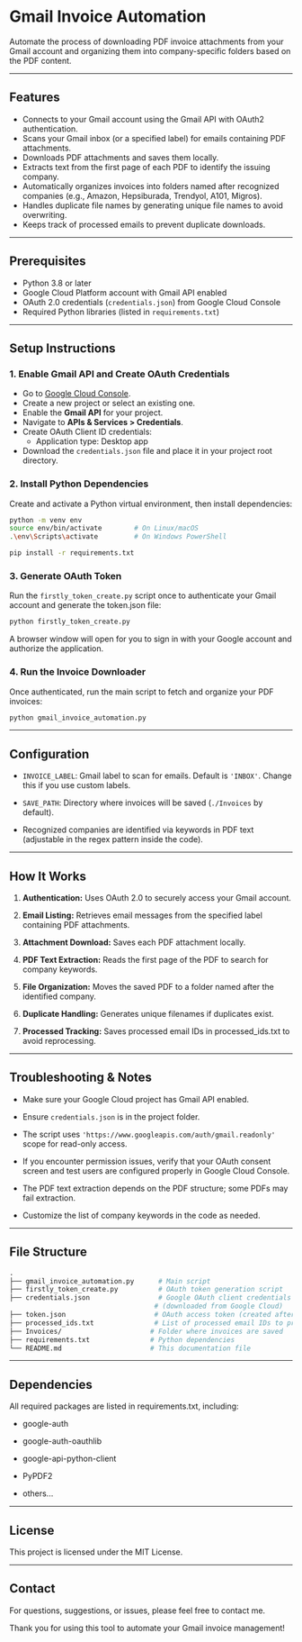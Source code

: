 # Gmail Invoice Automation

Automate the process of downloading PDF invoice attachments from your Gmail account and organizing them into company-specific folders based on the PDF content.

---

## Features

- Connects to your Gmail account using the Gmail API with OAuth2 authentication.
- Scans your Gmail inbox (or a specified label) for emails containing PDF attachments.
- Downloads PDF attachments and saves them locally.
- Extracts text from the first page of each PDF to identify the issuing company.
- Automatically organizes invoices into folders named after recognized companies (e.g., Amazon, Hepsiburada, Trendyol, A101, Migros).
- Handles duplicate file names by generating unique file names to avoid overwriting.
- Keeps track of processed emails to prevent duplicate downloads.

---

## Prerequisites

- Python 3.8 or later
- Google Cloud Platform account with Gmail API enabled
- OAuth 2.0 credentials (`credentials.json`) from Google Cloud Console
- Required Python libraries (listed in `requirements.txt`)

---

## Setup Instructions

### 1. Enable Gmail API and Create OAuth Credentials

- Go to [Google Cloud Console](https://console.cloud.google.com/).
- Create a new project or select an existing one.
- Enable the **Gmail API** for your project.
- Navigate to **APIs & Services > Credentials**.
- Create OAuth Client ID credentials:
  - Application type: Desktop app
- Download the `credentials.json` file and place it in your project root directory.

### 2. Install Python Dependencies

Create and activate a Python virtual environment, then install dependencies:

```bash
python -m venv env
source env/bin/activate        # On Linux/macOS
.\env\Scripts\activate         # On Windows PowerShell

pip install -r requirements.txt
```

### 3. Generate OAuth Token

Run the `firstly_token_create.py` script once to authenticate your Gmail account and generate the token.json file:

```bash
python firstly_token_create.py
```

A browser window will open for you to sign in with your Google account and authorize the application.

### 4. Run the Invoice Downloader

Once authenticated, run the main script to fetch and organize your PDF invoices:

```bash
python gmail_invoice_automation.py
```

---

## Configuration

*   `INVOICE_LABEL`: Gmail label to scan for emails. Default is `'INBOX'`. Change this if you use custom labels.

*   `SAVE_PATH`: Directory where invoices will be saved (`./Invoices` by default).

*   Recognized companies are identified via keywords in PDF text (adjustable in the regex pattern inside the code).

---

## How It Works

1.  **Authentication:** Uses OAuth 2.0 to securely access your Gmail account.

2.  **Email Listing:** Retrieves email messages from the specified label containing PDF attachments.

3.  **Attachment Download:** Saves each PDF attachment locally.

4.  **PDF Text Extraction:** Reads the first page of the PDF to search for company keywords.

5.  **File Organization:** Moves the saved PDF to a folder named after the identified company.

6.  **Duplicate Handling:** Generates unique filenames if duplicates exist.

7.  **Processed Tracking:** Saves processed email IDs in processed_ids.txt to avoid reprocessing.

---

## Troubleshooting & Notes

*   Make sure your Google Cloud project has Gmail API enabled.

*   Ensure `credentials.json` is in the project folder.

*   The script uses `'https://www.googleapis.com/auth/gmail.readonly'` scope for read-only access.

*   If you encounter permission issues, verify that your OAuth consent screen and test users are configured properly in Google Cloud Console.

*   The PDF text extraction depends on the PDF structure; some PDFs may fail extraction.

*   Customize the list of company keywords in the code as needed.

---

## File Structure

```graphql
.
├── gmail_invoice_automation.py      # Main script
├── firstly_token_create.py          # OAuth token generation script
├── credentials.json                 # Google OAuth client credentials 
                                    # (downloaded from Google Cloud)
├── token.json                      # OAuth access token (created after first run)
├── processed_ids.txt               # List of processed email IDs to prevent duplicates
├── Invoices/                      # Folder where invoices are saved
├── requirements.txt               # Python dependencies
└── README.md                      # This documentation file
```

---

## Dependencies

All required packages are listed in requirements.txt, including:

*   google-auth

*   google-auth-oauthlib

*   google-api-python-client

*   PyPDF2

*   others...

---

## License

This project is licensed under the MIT License.

---

## Contact

For questions, suggestions, or issues, please feel free to contact me.

Thank you for using this tool to automate your Gmail invoice management!